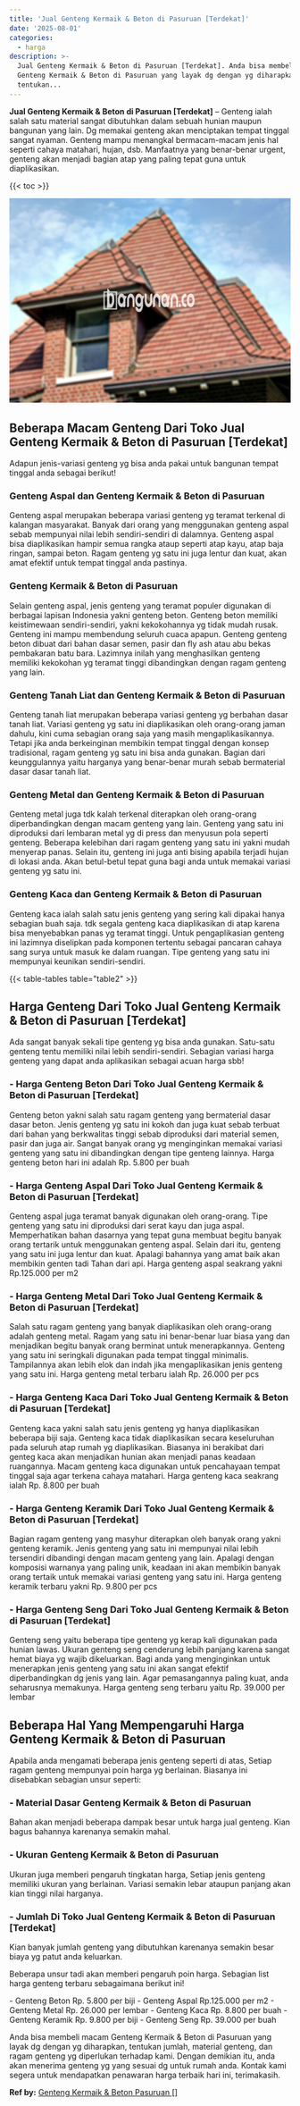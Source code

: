 ```yaml
---
title: 'Jual Genteng Kermaik & Beton di Pasuruan [Terdekat]'
date: '2025-08-01'
categories:
  - harga
description: >-
  Jual Genteng Kermaik & Beton di Pasuruan [Terdekat]. Anda bisa membeli macam
  Genteng Kermaik & Beton di Pasuruan yang layak dg dengan yg diharapkan,
  tentukan...
---
```


**Jual Genteng Kermaik & Beton di Pasuruan \[Terdekat\]** – Genteng ialah salah satu material sangat dibutuhkan dalam sebuah hunian maupun bangunan yang lain. Dg memakai genteng akan menciptakan tempat tinggal sangat nyaman. Genteng mampu menangkal bermacam-macam jenis hal seperti cahaya matahari, hujan, dsb. Manfaatnya yang benar-benar urgent, genteng akan menjadi bagian atap yang paling tepat guna untuk diaplikasikan.

{{< toc >}}

![Jual Genteng Kermaik & Beton di Pasuruan [Terdekat]](/images/genteng-minimalis-murah23.png)

## Beberapa Macam Genteng Dari Toko Jual Genteng Kermaik & Beton di Pasuruan \[Terdekat\]

Adapun jenis-variasi genteng yg bisa anda pakai untuk bangunan tempat tinggal anda sebagai berikut!

### Genteng Aspal dan Genteng Kermaik & Beton di Pasuruan

Genteng aspal merupakan beberapa variasi genteng yg teramat terkenal di kalangan masyarakat. Banyak dari orang yang menggunakan genteng aspal sebab mempunyai nilai lebih sendiri-sendiri di dalamnya. Genteng aspal bisa diaplikasikan hampir semua rangka ataup seperti atap kayu, atap baja ringan, sampai beton. Ragam genteng yg satu ini juga lentur dan kuat, akan amat efektif untuk tempat tinggal anda pastinya.

### Genteng Kermaik & Beton di Pasuruan

Selain genteng aspal, jenis genteng yang teramat populer digunakan di berbagai lapisan Indonesia yakni genteng beton. Genteng beton memiliki keistimewaan sendiri-sendiri, yakni kekokohannya yg tidak mudah rusak. Genteng ini mampu membendung seluruh cuaca apapun. Genteng genteng beton dibuat dari bahan dasar semen, pasir dan fly ash atau abu bekas pembakaran batu bara. Lazimnya inilah yang menghasilkan genteng memiliki kekokohan yg teramat tinggi dibandingkan dengan ragam genteng yang lain.

### Genteng Tanah Liat dan Genteng Kermaik & Beton di Pasuruan

Genteng tanah liat merupakan beberapa variasi genteng yg berbahan dasar tanah liat. Variasi genteng yg satu ini diaplikasikan oleh orang-orang jaman dahulu, kini cuma sebagian orang saja yang masih mengaplikasikannya. Tetapi jika anda berkeinginan membikin tempat tinggal dengan konsep tradisional, ragam genteng yg satu ini bisa anda gunakan. Bagian dari keunggulannya yaitu harganya yang benar-benar murah sebab bermaterial dasar dasar tanah liat.

### Genteng Metal dan Genteng Kermaik & Beton di Pasuruan

Genteng metal juga tdk kalah terkenal diterapkan oleh orang-orang diperbandingkan dengan macam genteng yang lain. Genteng yang satu ini diproduksi dari lembaran metal yg di press dan menyusun pola seperti genteng. Beberapa kelebihan dari ragam genteng yang satu ini yakni mudah menyerap panas. Selain itu, genteng ini juga anti bising apabila terjadi hujan di lokasi anda. Akan betul-betul tepat guna bagi anda untuk memakai variasi genteng yg satu ini.

### Genteng Kaca dan Genteng Kermaik & Beton di Pasuruan

Genteng kaca ialah salah satu jenis genteng yang sering kali dipakai hanya sebagian buah saja. tdk segala genteng kaca diaplikasikan di atap karena bisa menyebabkan panas yg teramat tinggi. Untuk pengaplikasian genteng ini lazimnya diselipkan pada komponen tertentu sebagai pancaran cahaya sang surya untuk masuk ke dalam ruangan. Tipe genteng yang satu ini mempunyai keunikan sendiri-sendiri.

{{< table-tables table="table2" >}}

## Harga Genteng Dari Toko Jual Genteng Kermaik & Beton di Pasuruan \[Terdekat\]

Ada sangat banyak sekali tipe genteng yg bisa anda gunakan. Satu-satu genteng tentu memiliki nilai lebih sendiri-sendiri. Sebagian variasi harga genteng yang dapat anda aplikasikan sebagai acuan harga sbb!

### \- Harga Genteng Beton Dari Toko Jual Genteng Kermaik & Beton di Pasuruan \[Terdekat\]

Genteng beton yakni salah satu ragam genteng yang bermaterial dasar dasar beton. Jenis genteng yg satu ini kokoh dan juga kuat sebab terbuat dari bahan yang berkwalitas tinggi sebab diproduksi dari material semen, pasir dan juga air. Sangat banyak orang yg menginginkan memakai variasi genteng yang satu ini dibandingkan dengan tipe genteng lainnya. Harga genteng beton hari ini adalah Rp. 5.800 per buah

### \- Harga Genteng Aspal Dari Toko Jual Genteng Kermaik & Beton di Pasuruan \[Terdekat\]

Genteng aspal juga teramat banyak digunakan oleh orang-orang. Tipe genteng yang satu ini diproduksi dari serat kayu dan juga aspal. Memperhatikan bahan dasarnya yang tepat guna membuat begitu banyak orang tertarik untuk menggunakan genteng aspal. Selain dari itu, genteng yang satu ini juga lentur dan kuat. Apalagi bahannya yang amat baik akan membikin genten tadi Tahan dari api. Harga genteng aspal seakrang yakni Rp.125.000 per m2

### \- Harga Genteng Metal Dari Toko Jual Genteng Kermaik & Beton di Pasuruan \[Terdekat\]

Salah satu ragam genteng yang banyak diaplikasikan oleh orang-orang adalah genteng metal. Ragam yang satu ini benar-benar luar biasa yang dan menjadikan begitu banyak orang berminat untuk menerapkannya. Genteng yang satu ini seringkali digunakan pada tempat tinggal minimalis. Tampilannya akan lebih elok dan indah jika mengaplikasikan jenis genteng yang satu ini. Harga genteng metal terbaru ialah Rp. 26.000 per pcs

### \- Harga Genteng Kaca Dari Toko Jual Genteng Kermaik & Beton di Pasuruan \[Terdekat\]

Genteng kaca yakni salah satu jenis genteng yg hanya diaplikasikan beberapa biji saja. Genteng kaca tidak diaplikasikan secara keseluruhan pada seluruh atap rumah yg diaplikasikan. Biasanya ini berakibat dari genteg kaca akan menjadikan hunian akan menjadi panas keadaan ruangannya. Macam genteng kaca digunakan untuk pencahayaan tempat tinggal saja agar terkena cahaya matahari. Harga genteng kaca seakrang ialah Rp. 8.800 per buah

### \- Harga Genteng Keramik Dari Toko Jual Genteng Kermaik & Beton di Pasuruan \[Terdekat\]

Bagian ragam genteng yang masyhur diterapkan oleh banyak orang yakni genteng keramik. Jenis genteng yang satu ini mempunyai nilai lebih tersendiri dibandingi dengan macam genteng yang lain. Apalagi dengan komposisi warnanya yang paling unik, keadaan ini akan membikin banyak orang tertaik untuk memakai variasi genteng yang satu ini. Harga genteng keramik terbaru yakni Rp. 9.800 per pcs

### \- Harga Genteng Seng Dari Toko Jual Genteng Kermaik & Beton di Pasuruan \[Terdekat\]

Genteng seng yaitu beberapa tipe genteng yg kerap kali digunakan pada hunian lawas. Ukuran genteng seng cenderung lebih panjang karena sangat hemat biaya yg wajib dikeluarkan. Bagi anda yang menginginkan untuk menerapkan jenis genteng yang satu ini akan sangat efektif diperbandingkan dg jenis yang lain. Agar pemasangannya paling kuat, anda seharusnya memakunya. Harga genteng seng terbaru yaitu Rp. 39.000 per lembar

## Beberapa Hal Yang Mempengaruhi Harga Genteng Kermaik & Beton di Pasuruan

Apabila anda mengamati beberapa jenis genteng seperti di atas, Setiap ragam genteng mempunyai poin harga yg berlainan. Biasanya ini disebabkan sebagian unsur seperti:

### \- Material Dasar Genteng Kermaik & Beton di Pasuruan

Bahan akan menjadi beberapa dampak besar untuk harga jual genteng. Kian bagus bahannya karenanya semakin mahal.

### \- Ukuran Genteng Kermaik & Beton di Pasuruan

Ukuran juga memberi pengaruh tingkatan harga, Setiap jenis genteng memiliki ukuran yang berlainan. Variasi semakin lebar ataupun panjang akan kian tinggi nilai harganya.

### \- Jumlah Di Toko Jual Genteng Kermaik & Beton di Pasuruan \[Terdekat\]

Kian banyak jumlah genteng yang dibutuhkan karenanya semakin besar biaya yg patut anda keluarkan.

Beberapa unsur tadi akan memberi pengaruh poin harga. Sebagian list harga genteng terbaru sebagaimana berikut ini!

\- Genteng Beton Rp. 5.800 per biji - Genteng Aspal Rp.125.000 per m2 - Genteng Metal Rp. 26.000 per lembar - Genteng Kaca Rp. 8.800 per buah - Genteng Keramik Rp. 9.800 per biji - Genteng Seng Rp. 39.000 per buah

Anda bisa membeli macam Genteng Kermaik & Beton di Pasuruan yang layak dg dengan yg diharapkan, tentukan jumlah, material genteng, dan ragam genteng yg diperlukan terhadap kami. Dengan demikian itu, anda akan menerima genteng yg yang sesuai dg untuk rumah anda. Kontak kami segera untuk mendapatkan penawaran harga terbaik hari ini, terimakasih.

**Ref by:**  [Genteng Kermaik & Beton  Pasuruan []](https://id.wikipedia.org/wiki/Genteng)

